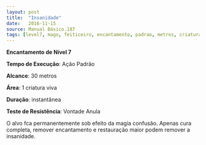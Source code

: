 ```yaml
---
layout: post
title:  "Insanidade"
date:   2016-11-15
source: Manual Básico.187
tags: [level7, mago, feiticeiro, encantamento, padrao, metros, criatura, instantanea, vontade, anula]
---
```


**Encantamento de Nível 7**

**Tempo de Execução**: Ação Padrão

**Alcance**: 30 metros

**Área**: 1 criatura viva

**Duração**: instantânea

**Teste de Resistência**: Vontade Anula

O alvo fca permanentemente sob efeito da magia confusão. 
Apenas cura completa, remover encantamento e restauração maior podem remover a insanidade.